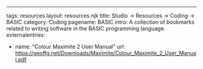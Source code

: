 ---
tags: resources
layout: resources.njk
title: Studio → Resources → Coding → BASIC
category: Coding
pagename: BASIC
intro: A collection of bookmarks related to writing software in the BASIC programming language.
externalentries:
  - name: "Colour Maximite 2 User Manual"
    url: https://geoffg.net/Downloads/Maximite/Colour_Maximite_2_User_Manual.pdf
